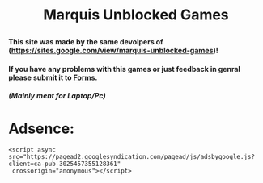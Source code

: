 # <p align=center>Marquis Unblocked Games
#### This site was made by the same devolpers of (https://sites.google.com/view/marquis-unblocked-games)!</f1> 
#### If you have any problems with this games or just feedback in genral please submit it to [Forms](https://forms.gle/1tfBYacRa1LNssa89).
##### (Mainly ment for Laptop/Pc)

  # Adsence:
    <script async src="https://pagead2.googlesyndication.com/pagead/js/adsbygoogle.js?client=ca-pub-3025457355128361"
     crossorigin="anonymous"></script>
